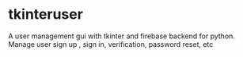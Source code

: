 # tkinteruser
A user management gui with tkinter and firebase backend for python. Manage user sign up , sign in, verification, password reset, etc
